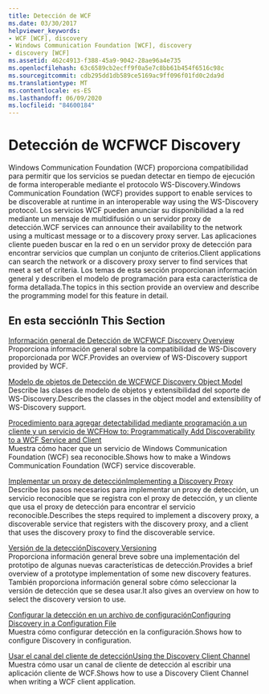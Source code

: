 ```yaml
---
title: Detección de WCF
ms.date: 03/30/2017
helpviewer_keywords:
- WCF [WCF], discovery
- Windows Communication Foundation [WCF], discovery
- discovery [WCF]
ms.assetid: 462c4913-f388-45a9-9042-28ae96a4e735
ms.openlocfilehash: 63c6589cb2ecff9f0a5e7c8bb61b454f6516c98c
ms.sourcegitcommit: cdb295dd1db589ce5169ac9ff096f01fd0c2da9d
ms.translationtype: MT
ms.contentlocale: es-ES
ms.lasthandoff: 06/09/2020
ms.locfileid: "84600184"
---
```

# <a name="wcf-discovery"></a><span data-ttu-id="33f25-102">Detección de WCF</span><span class="sxs-lookup"><span data-stu-id="33f25-102">WCF Discovery</span></span>
<span data-ttu-id="33f25-103">Windows Communication Foundation (WCF) proporciona compatibilidad para permitir que los servicios se puedan detectar en tiempo de ejecución de forma interoperable mediante el protocolo WS-Discovery.</span><span class="sxs-lookup"><span data-stu-id="33f25-103">Windows Communication Foundation (WCF) provides support to enable services to be discoverable at runtime in an interoperable way using the WS-Discovery protocol.</span></span> <span data-ttu-id="33f25-104">Los servicios WCF pueden anunciar su disponibilidad a la red mediante un mensaje de multidifusión o un servidor proxy de detección.</span><span class="sxs-lookup"><span data-stu-id="33f25-104">WCF services can announce their availability to the network using a multicast message or to a discovery proxy server.</span></span> <span data-ttu-id="33f25-105">Las aplicaciones cliente pueden buscar en la red o en un servidor proxy de detección para encontrar servicios que cumplan un conjunto de criterios.</span><span class="sxs-lookup"><span data-stu-id="33f25-105">Client applications can search the network or a discovery proxy server to find services that meet a set of criteria.</span></span> <span data-ttu-id="33f25-106">Los temas de esta sección proporcionan información general y describen el modelo de programación para esta característica de forma detallada.</span><span class="sxs-lookup"><span data-stu-id="33f25-106">The topics in this section provide an overview and describe the programming model for this feature in detail.</span></span>  
  
## <a name="in-this-section"></a><span data-ttu-id="33f25-107">En esta sección</span><span class="sxs-lookup"><span data-stu-id="33f25-107">In This Section</span></span>  
 [<span data-ttu-id="33f25-108">Información general de Detección de WCF</span><span class="sxs-lookup"><span data-stu-id="33f25-108">WCF Discovery Overview</span></span>](wcf-discovery-overview.md)  
 <span data-ttu-id="33f25-109">Proporciona información general sobre la compatibilidad de WS-Discovery proporcionada por WCF.</span><span class="sxs-lookup"><span data-stu-id="33f25-109">Provides an overview of WS-Discovery support provided by WCF.</span></span>  
  
 [<span data-ttu-id="33f25-110">Modelo de objetos de Detección de WCF</span><span class="sxs-lookup"><span data-stu-id="33f25-110">WCF Discovery Object Model</span></span>](wcf-discovery-object-model.md)  
 <span data-ttu-id="33f25-111">Describe las clases de modelo de objetos y extensibilidad del soporte de WS-Discovery.</span><span class="sxs-lookup"><span data-stu-id="33f25-111">Describes the classes in the object model and extensibility of WS-Discovery support.</span></span>  
  
 [<span data-ttu-id="33f25-112">Procedimiento para agregar detectabilidad mediante programación a un cliente y un servicio de WCF</span><span class="sxs-lookup"><span data-stu-id="33f25-112">How to: Programmatically Add Discoverability to a WCF Service and Client</span></span>](how-to-programmatically-add-discoverability-to-a-wcf-service-and-client.md)  
 <span data-ttu-id="33f25-113">Muestra cómo hacer que un servicio de Windows Communication Foundation (WCF) sea reconocible.</span><span class="sxs-lookup"><span data-stu-id="33f25-113">Shows how to make a Windows Communication Foundation (WCF) service discoverable.</span></span>  
  
 [<span data-ttu-id="33f25-114">Implementar un proxy de detección</span><span class="sxs-lookup"><span data-stu-id="33f25-114">Implementing a Discovery Proxy</span></span>](implementing-a-discovery-proxy.md)  
 <span data-ttu-id="33f25-115">Describe los pasos necesarios para implementar un proxy de detección, un servicio reconocible que se registra con el proxy de detección, y un cliente que usa el proxy de detección para encontrar el servicio reconocible.</span><span class="sxs-lookup"><span data-stu-id="33f25-115">Describes the steps required to implement a discovery proxy, a discoverable service that registers with the discovery proxy, and a client that uses the discovery proxy to find the discoverable service.</span></span>  
  
 [<span data-ttu-id="33f25-116">Versión de la detección</span><span class="sxs-lookup"><span data-stu-id="33f25-116">Discovery Versioning</span></span>](discovery-versioning.md)  
 <span data-ttu-id="33f25-117">Proporciona información general breve sobre una implementación del prototipo de algunas nuevas características de detección.</span><span class="sxs-lookup"><span data-stu-id="33f25-117">Provides a brief overview of a prototype implementation of some new discovery features.</span></span> <span data-ttu-id="33f25-118">También proporciona información general sobre cómo seleccionar la versión de detección que se desea usar.</span><span class="sxs-lookup"><span data-stu-id="33f25-118">It also gives an overview on how to select the discovery version to use.</span></span>  
  
 [<span data-ttu-id="33f25-119">Configurar la detección en un archivo de configuración</span><span class="sxs-lookup"><span data-stu-id="33f25-119">Configuring Discovery in a Configuration File</span></span>](configuring-discovery-in-a-configuration-file.md)  
 <span data-ttu-id="33f25-120">Muestra cómo configurar detección en la configuración.</span><span class="sxs-lookup"><span data-stu-id="33f25-120">Shows how to configure Discovery in configuration.</span></span>  
  
 [<span data-ttu-id="33f25-121">Usar el canal del cliente de detección</span><span class="sxs-lookup"><span data-stu-id="33f25-121">Using the Discovery Client Channel</span></span>](using-the-discovery-client-channel.md)  
 <span data-ttu-id="33f25-122">Muestra cómo usar un canal de cliente de detección al escribir una aplicación cliente de WCF.</span><span class="sxs-lookup"><span data-stu-id="33f25-122">Shows how to use a Discovery Client Channel when writing a WCF client application.</span></span>
